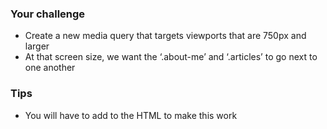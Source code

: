 ### Your challenge
- Create a new media query that targets viewports that are 750px and larger
- At that screen size, we want the ‘.about-me’ and ‘.articles’ to go next to one another

### Tips
- You will have to add to the HTML to make this work

